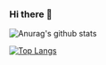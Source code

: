 ### Hi there 👋
![Anurag's github stats](https://github-readme-stats.vercel.app/api?username=userkazun&show_icons=true&theme=radical&count_private=true)

[![Top Langs](https://github-readme-stats.vercel.app/api/top-langs/?username=userkazun&hide=javascript,html,css)](https://github.com/userkazun/github-readme-stats)
<!--
**UserKazun/UserKazun** is a ✨ _special_ ✨ repository because its `README.md` (this file) appears on your GitHub profile.

Here are some ideas to get you started:

- 🔭 I’m currently working on ...
- 🌱 I’m currently learning ...
- 👯 I’m looking to collaborate on ...
- 🤔 I’m looking for help with ...
- 💬 Ask me about ...
- 📫 How to reach me: ...
- 😄 Pronouns: ...
- ⚡ Fun fact: ...
-->
